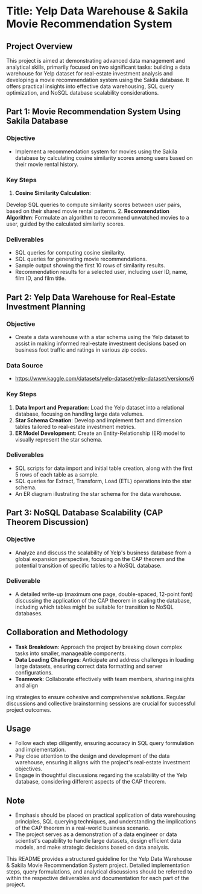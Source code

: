 # Title: Yelp Data Warehouse & Sakila Movie Recommendation System

## Project Overview
This project is aimed at demonstrating advanced data management and analytical skills, primarily focused on two significant tasks: building a data warehouse for Yelp dataset for real-estate investment analysis and developing a movie recommendation system using the Sakila database. It offers practical insights into effective data warehousing, SQL query optimization, and NoSQL database scalability considerations.

## Part 1: Movie Recommendation System Using Sakila Database
### Objective
- Implement a recommendation system for movies using the Sakila database by calculating cosine similarity scores among users based on their movie rental history.

### Key Steps
1. **Cosine Similarity Calculation**:

 Develop SQL queries to compute similarity scores between user pairs, based on their shared movie rental patterns.
2. **Recommendation Algorithm**: Formulate an algorithm to recommend unwatched movies to a user, guided by the calculated similarity scores.

### Deliverables
- SQL queries for computing cosine similarity.
- SQL queries for generating movie recommendations.
- Sample output showing the first 10 rows of similarity results.
- Recommendation results for a selected user, including user ID, name, film ID, and film title.

## Part 2: Yelp Data Warehouse for Real-Estate Investment Planning
### Objective
- Create a data warehouse with a star schema using the Yelp dataset to assist in making informed real-estate investment decisions based on business foot traffic and ratings in various zip codes.

### Data Source
- https://www.kaggle.com/datasets/yelp-dataset/yelp-dataset/versions/6

### Key Steps
1. **Data Import and Preparation**: Load the Yelp dataset into a relational database, focusing on handling large data volumes.
2. **Star Schema Creation**: Develop and implement fact and dimension tables tailored to real-estate investment metrics.
3. **ER Model Development**: Create an Entity-Relationship (ER) model to visually represent the star schema.

### Deliverables
- SQL scripts for data import and initial table creation, along with the first 5 rows of each table as a sample.
- SQL queries for Extract, Transform, Load (ETL) operations into the star schema.
- An ER diagram illustrating the star schema for the data warehouse.

## Part 3: NoSQL Database Scalability (CAP Theorem Discussion)
### Objective
- Analyze and discuss the scalability of Yelp's business database from a global expansion perspective, focusing on the CAP theorem and the potential transition of specific tables to a NoSQL database.

### Deliverable
- A detailed write-up (maximum one page, double-spaced, 12-point font) discussing the application of the CAP theorem in scaling the database, including which tables might be suitable for transition to NoSQL databases.

## Collaboration and Methodology
- **Task Breakdown**: Approach the project by breaking down complex tasks into smaller, manageable components.
- **Data Loading Challenges**: Anticipate and address challenges in loading large datasets, ensuring correct data formatting and server configurations.
- **Teamwork**: Collaborate effectively with team members, sharing insights and align

ing strategies to ensure cohesive and comprehensive solutions. Regular discussions and collective brainstorming sessions are crucial for successful project outcomes.

## Usage
- Follow each step diligently, ensuring accuracy in SQL query formulation and implementation.
- Pay close attention to the design and development of the data warehouse, ensuring it aligns with the project's real-estate investment objectives.
- Engage in thoughtful discussions regarding the scalability of the Yelp database, considering different aspects of the CAP theorem.

## Note
- Emphasis should be placed on practical application of data warehousing principles, SQL querying techniques, and understanding the implications of the CAP theorem in a real-world business scenario.
- The project serves as a demonstration of a data engineer or data scientist's capability to handle large datasets, design efficient data models, and make strategic decisions based on data analysis.

This README provides a structured guideline for the Yelp Data Warehouse & Sakila Movie Recommendation System project. Detailed implementation steps, query formulations, and analytical discussions should be referred to within the respective deliverables and documentation for each part of the project.
